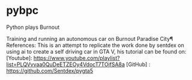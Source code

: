 # pybpc
Python plays Burnout

Training and running an autonomous car on Burnout Paradise City¶ References: This is an attempt to replicate the work done by sentdex on using ai to create a self driving car in GTA V, his tutorial can be found on: [Youtube]: https://www.youtube.com/playlist?list=PLQVvvaa0QuDeETZEOy4VdocT7TOjfSA8a [GitHub] : https://github.com/Sentdex/pygta5
